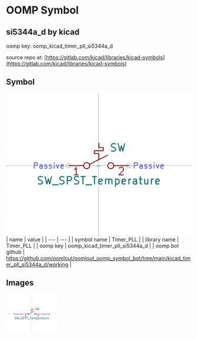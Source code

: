 # OOMP Symbol  
## si5344a_d  by kicad  
  
oomp key: oomp_kicad_timer_pll_si5344a_d  
  
source repo at: [https://gitlab.com/kicad/libraries/kicad-symbols](https://gitlab.com/kicad/libraries/kicad-symbols)  
## Symbol  
  
[![working.png](working_600.png)](working.png)  
| name | value | 
| --- | --- | 
| symbol name | Timer_PLL | 
| library name | Timer_PLL | 
| oomp key | oomp_kicad_timer_pll_si5344a_d | 
| oomp bot github | https://github.com/oomlout/oomlout_oomp_symbol_bot/tree/main/kicad_timer_pll_si5344a_d/working | 
## Images  
  
[![working.png](working_140.png)](working.png)  

